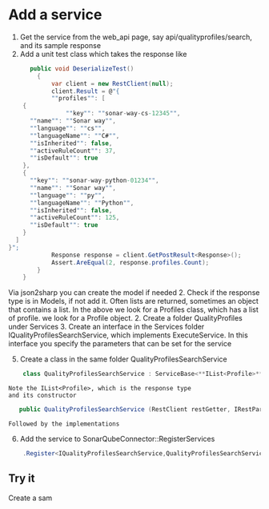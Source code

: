 ﻿# Add a service

1. Get the service from the web_api page, say api/qualityprofiles/search, and its sample response
2. Add a unit test class which takes the response like
```cs
      public void DeserializeTest()
        {
            var client = new RestClient(null);
            client.Result = @"{
            ""profiles"": [
    {
                ""key"": ""sonar-way-cs-12345"",
      ""name"": ""Sonar way"",
      ""language"": ""cs"",
      ""languageName"": ""C#"",
      ""isInherited"": false,
      ""activeRuleCount"": 37,
      ""isDefault"": true
    },
    {
      ""key"": ""sonar-way-python-01234"",
      ""name"": ""Sonar way"",
      ""language"": ""py"",
      ""languageName"": ""Python"",
      ""isInherited"": false,
      ""activeRuleCount"": 125,
      ""isDefault"": true
    }
  ]
}";
            Response response = client.GetPostResult<Response>();
            Assert.AreEqual(2, response.profiles.Count);
        }
    }
```
Via json2sharp you can create the model if needed
2. Check if the response type is in Models, if not add it. Often lists are returned, sometimes an object that contains a list. In the above we look for
a Profiles class, which has a list of profile. 
we look for a Profile object. 
2. Create a folder QualityProfiles under Services
3. Create an interface in the Services folder IQualityProfilesSearchService, which implements ExecuteService<response>. In this 
 interface you specify the parameters that can be set for the service

5. Create a class in the same folder QualityProfilesSearchService
```cs
    class QualityProfilesSearchService : ServiceBase<**IList<Profile>**>, IQualityProfilesSearchService
```

    Note the IList<Profile>, which is the response type
    and its constructor
 ```cs
    public QualityProfilesSearchService (RestClient restGetter, IRestParameters parameters): base(restGetter, "qualityprofiles/search") { }
```
    Followed by the implementations

6. Add the service to SonarQubeConnector::RegisterServices
````cs
    .Register<IQualityProfilesSearchService,QualityProfilesSearchService>();
````
## Try it
Create a sam